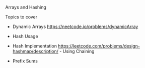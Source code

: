 Arrays and Hashing

Topics to cover
- Dynamic Arrays
    https://neetcode.io/problems/dynamicArray

- Hash Usage
- Hash Implementation
    https://leetcode.com/problems/design-hashmap/description/ - Using Chaining

- Prefix Sums